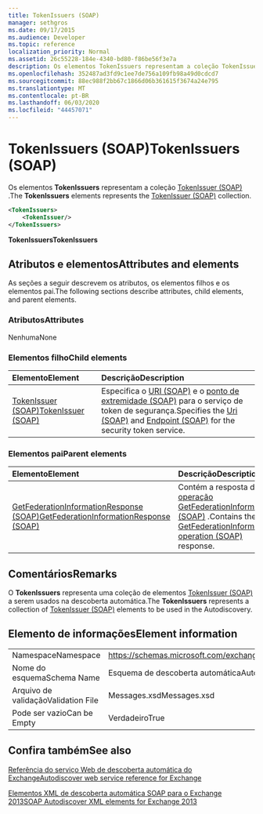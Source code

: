 ```yaml
---
title: TokenIssuers (SOAP)
manager: sethgros
ms.date: 09/17/2015
ms.audience: Developer
ms.topic: reference
localization_priority: Normal
ms.assetid: 26c55228-184e-4340-bd80-f86be56f3e7a
description: Os elementos TokenIssuers representam a coleção TokenIssuer (SOAP).
ms.openlocfilehash: 352487ad3fd9c1ee7de756a109fb98a49d0cdcd7
ms.sourcegitcommit: 88ec988f2bb67c1866d06b361615f3674a24e795
ms.translationtype: MT
ms.contentlocale: pt-BR
ms.lasthandoff: 06/03/2020
ms.locfileid: "44457071"
---
```

# <a name="tokenissuers-soap"></a><span data-ttu-id="41e52-103">TokenIssuers (SOAP)</span><span class="sxs-lookup"><span data-stu-id="41e52-103">TokenIssuers (SOAP)</span></span>

<span data-ttu-id="41e52-104">Os elementos **TokenIssuers** representam a coleção [TokenIssuer (SOAP)](tokenissuer-soap.md) .</span><span class="sxs-lookup"><span data-stu-id="41e52-104">The **TokenIssuers** elements represents the [TokenIssuer (SOAP)](tokenissuer-soap.md) collection.</span></span> 
  
```XML
<TokenIssuers>
    <TokenIssuer/>
</TokenIssuers>
```

 <span data-ttu-id="41e52-105">**TokenIssuers**</span><span class="sxs-lookup"><span data-stu-id="41e52-105">**TokenIssuers**</span></span>
## <a name="attributes-and-elements"></a><span data-ttu-id="41e52-106">Atributos e elementos</span><span class="sxs-lookup"><span data-stu-id="41e52-106">Attributes and elements</span></span>

<span data-ttu-id="41e52-107">As seções a seguir descrevem os atributos, os elementos filhos e os elementos pai.</span><span class="sxs-lookup"><span data-stu-id="41e52-107">The following sections describe attributes, child elements, and parent elements.</span></span>
  
### <a name="attributes"></a><span data-ttu-id="41e52-108">Atributos</span><span class="sxs-lookup"><span data-stu-id="41e52-108">Attributes</span></span>

<span data-ttu-id="41e52-109">Nenhuma</span><span class="sxs-lookup"><span data-stu-id="41e52-109">None</span></span>
  
### <a name="child-elements"></a><span data-ttu-id="41e52-110">Elementos filho</span><span class="sxs-lookup"><span data-stu-id="41e52-110">Child elements</span></span>

|<span data-ttu-id="41e52-111">**Elemento**</span><span class="sxs-lookup"><span data-stu-id="41e52-111">**Element**</span></span>|<span data-ttu-id="41e52-112">**Descrição**</span><span class="sxs-lookup"><span data-stu-id="41e52-112">**Description**</span></span>|
|:-----|:-----|
|[<span data-ttu-id="41e52-113">TokenIssuer (SOAP)</span><span class="sxs-lookup"><span data-stu-id="41e52-113">TokenIssuer (SOAP)</span></span>](tokenissuer-soap.md) <br/> |<span data-ttu-id="41e52-114">Especifica o [URI (SOAP)](uri-soap.md) e o [ponto de extremidade (SOAP)](endpoint-soap.md) para o serviço de token de segurança.</span><span class="sxs-lookup"><span data-stu-id="41e52-114">Specifies the [Uri (SOAP)](uri-soap.md) and [Endpoint (SOAP)](endpoint-soap.md) for the security token service.</span></span>  <br/> |
   
### <a name="parent-elements"></a><span data-ttu-id="41e52-115">Elementos pai</span><span class="sxs-lookup"><span data-stu-id="41e52-115">Parent elements</span></span>

|<span data-ttu-id="41e52-116">**Elemento**</span><span class="sxs-lookup"><span data-stu-id="41e52-116">**Element**</span></span>|<span data-ttu-id="41e52-117">**Descrição**</span><span class="sxs-lookup"><span data-stu-id="41e52-117">**Description**</span></span>|
|:-----|:-----|
|[<span data-ttu-id="41e52-118">GetFederationInformationResponse (SOAP)</span><span class="sxs-lookup"><span data-stu-id="41e52-118">GetFederationInformationResponse (SOAP)</span></span>](getfederationinformationresponse-soap.md) <br/> |<span data-ttu-id="41e52-119">Contém a resposta de [operação GetFederationInformation (SOAP)](getfederationinformation-operation-soap.md) .</span><span class="sxs-lookup"><span data-stu-id="41e52-119">Contains the [GetFederationInformation operation (SOAP)](getfederationinformation-operation-soap.md) response.</span></span>  <br/> |
   
## <a name="remarks"></a><span data-ttu-id="41e52-120">Comentários</span><span class="sxs-lookup"><span data-stu-id="41e52-120">Remarks</span></span>

<span data-ttu-id="41e52-121">O **TokenIssuers** representa uma coleção de elementos [TokenIssuer (SOAP)](tokenissuer-soap.md) a serem usados na descoberta automática.</span><span class="sxs-lookup"><span data-stu-id="41e52-121">The **TokenIssuers** represents a collection of [TokenIssuer (SOAP)](tokenissuer-soap.md) elements to be used in the Autodiscovery.</span></span> 
  
## <a name="element-information"></a><span data-ttu-id="41e52-122">Elemento de informações</span><span class="sxs-lookup"><span data-stu-id="41e52-122">Element information</span></span>

|||
|:-----|:-----|
|<span data-ttu-id="41e52-123">Namespace</span><span class="sxs-lookup"><span data-stu-id="41e52-123">Namespace</span></span>  <br/> |https://schemas.microsoft.com/exchange/2010/Autodiscover  <br/> |
|<span data-ttu-id="41e52-124">Nome do esquema</span><span class="sxs-lookup"><span data-stu-id="41e52-124">Schema Name</span></span>  <br/> |<span data-ttu-id="41e52-125">Esquema de descoberta automática</span><span class="sxs-lookup"><span data-stu-id="41e52-125">Autodiscover schema</span></span>  <br/> |
|<span data-ttu-id="41e52-126">Arquivo de validação</span><span class="sxs-lookup"><span data-stu-id="41e52-126">Validation File</span></span>  <br/> |<span data-ttu-id="41e52-127">Messages.xsd</span><span class="sxs-lookup"><span data-stu-id="41e52-127">Messages.xsd</span></span>  <br/> |
|<span data-ttu-id="41e52-128">Pode ser vazio</span><span class="sxs-lookup"><span data-stu-id="41e52-128">Can be Empty</span></span>  <br/> |<span data-ttu-id="41e52-129">Verdadeiro</span><span class="sxs-lookup"><span data-stu-id="41e52-129">True</span></span>  <br/> |
   
## <a name="see-also"></a><span data-ttu-id="41e52-130">Confira também</span><span class="sxs-lookup"><span data-stu-id="41e52-130">See also</span></span>



[<span data-ttu-id="41e52-131">Referência do serviço Web de descoberta automática do Exchange</span><span class="sxs-lookup"><span data-stu-id="41e52-131">Autodiscover web service reference for Exchange</span></span>](autodiscover-web-service-reference-for-exchange.md)
  
[<span data-ttu-id="41e52-132">Elementos XML de descoberta automática SOAP para o Exchange 2013</span><span class="sxs-lookup"><span data-stu-id="41e52-132">SOAP Autodiscover XML elements for Exchange 2013</span></span>](soap-autodiscover-xml-elements-for-exchange-2013.md)

